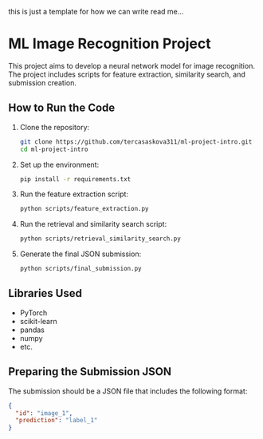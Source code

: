 this is just a template for how we can write read me...

# ML Image Recognition Project

This project aims to develop a neural network model for image recognition. The project includes scripts for feature extraction, similarity search, and submission creation.

## How to Run the Code

1. Clone the repository:

    ```bash
    git clone https://github.com/tercasaskova311/ml-project-intro.git
    cd ml-project-intro
    ```

2. Set up the environment:

    ```bash
    pip install -r requirements.txt
    ```

3. Run the feature extraction script:

    ```bash
    python scripts/feature_extraction.py
    ```

4. Run the retrieval and similarity search script:

    ```bash
    python scripts/retrieval_similarity_search.py
    ```

5. Generate the final JSON submission:

    ```bash
    python scripts/final_submission.py
    ```

## Libraries Used

- PyTorch
- scikit-learn
- pandas
- numpy
- etc.

## Preparing the Submission JSON

The submission should be a JSON file that includes the following format:

```json
{
  "id": "image_1",
  "prediction": "label_1"
}

